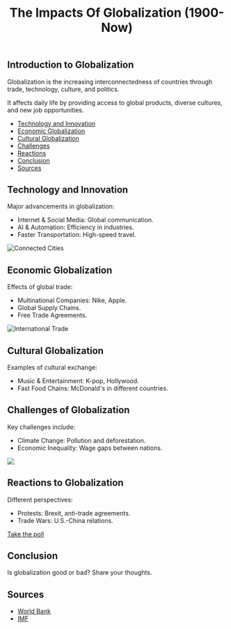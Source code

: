 <html lang="en">
<head>
    <meta charset="UTF-8">
    <meta name="viewport" content="width=device-width, initial-scale=1.0">
</head>
<body>
    <header>
        <h1>The Impacts Of Globalization (1900- Now)</h1>
    </header>
    <section class="container">
        <h2>Introduction to Globalization</h2>
        <p>Globalization is the increasing interconnectedness of countries through trade, technology, culture, and politics.</p>
        <p>It affects daily life by providing access to global products, diverse cultures, and new job opportunities.</p>
        <nav>
            <ul>
                <li><a href="{{ url_for('technology') }}">Technology and Innovation</a></li>
                <li><a href="{{ url_for('economic') }}">Economic Globalization</a></li>
                <li><a href="{{ url_for('cultural') }}">Cultural Globalization</a></li>
                <li><a href="{{ url_for('challenges') }}">Challenges</a></li>
                <li><a href="{{ url_for('reactions') }}">Reactions</a></li>
                <li><a href="{{ url_for('conclusion') }}">Conclusion</a></li>
                <li><a href="{{ url_for('sources') }}">Sources</a></li>
            </ul>
        </nav>
    </section>
</body>
</html>

<h2>Technology and Innovation</h2>
<p>Major advancements in globalization:</p>
<ul>
    <li>Internet & Social Media: Global communication.</li>
    <li>AI & Automation: Efficiency in industries.</li>
    <li>Faster Transportation: High-speed travel.</li>
</ul>
<img src="world-map.jpg" alt="Connected Cities">

<h2>Economic Globalization</h2>
<p>Effects of global trade:</p>
<ul>
    <li>Multinational Companies: Nike, Apple.</li>
    <li>Global Supply Chains.</li>
    <li>Free Trade Agreements.</li>
</ul>
<img src="trade-chart.jpg" alt="International Trade">

<h2>Cultural Globalization</h2>
<p>Examples of cultural exchange:</p>
<ul>
    <li>Music & Entertainment: K-pop, Hollywood.</li>
    <li>Fast Food Chains: McDonald's in different countries.</li>
</ul>
<insert Video> <vid src="https://www.youtube.com/watch?v=a2YDx6MGXe8">
   

<h2>Challenges of Globalization</h2>
<p>Key challenges include:</p>
<ul>
    <li>Climate Change: Pollution and deforestation.</li>
    <li>Economic Inequality: Wage gaps between nations.</li>
</ul>
<Insert Image> <img src="https://images.squarespace-cdn.com/content/v1/53b17013e4b0f83f2d8a8a4a/1502110602541-BKWZ7YSEW37YFCG06Y58/image-asset.jpeg"> 

<h2>Reactions to Globalization</h2>
<p>Different perspectives:</p>
<ul>
    <li>Protests: Brexit, anti-trade agreements.</li>
    <li>Trade Wars: U.S.-China relations.</li>
</ul>
<a href="https://forms.google.com">Take the poll</a>

<h2>Conclusion</h2>
<p>Is globalization good or bad? Share your thoughts.</p>

<h2>Sources</h2>
<ul>
    <li><a href="https://www.worldbank.org">World Bank</a></li>
    <li><a href="https://www.imf.org">IMF</a></li>
</ul>

